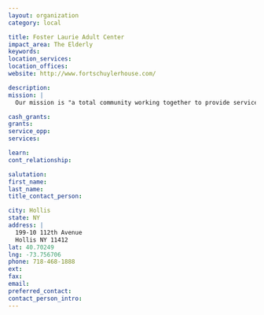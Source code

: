 ```yaml
---
layout: organization
category: local

title: Foster Laurie Adult Center
impact_area: The Elderly
keywords: 
location_services: 
location_offices: 
website: http://www.fortschuylerhouse.com/

description: 
mission: |
  Our mission is "a total community working together to provide services to, and develop skills in, older adults in order to promote independence and enhance their quality of life."

cash_grants: 
grants: 
service_opp: 
services: 

learn: 
cont_relationship: 

salutation: 
first_name: 
last_name: 
title_contact_person: 

city: Hollis
state: NY
address: |
  199-10 112th Avenue  
  Hollis NY 11412
lat: 40.70249
lng: -73.756706
phone: 718-468-1888
ext: 
fax: 
email: 
preferred_contact: 
contact_person_intro: 
---
```

